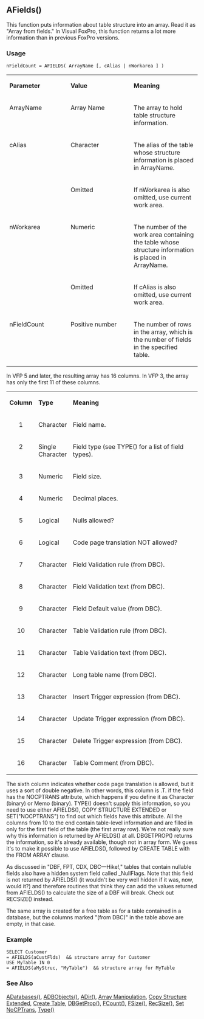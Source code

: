 ## AFields()

This function puts information about table structure into an array. Read it as "Array from fields." In Visual FoxPro, this function returns a lot more information than in previous FoxPro versions.

### Usage

```foxpro
nFieldCount = AFIELDS( ArrayName [, cAlias | nWorkarea ] )
```
<table>
<tr>
  <td width="32%" valign="top">
  <p><b>Parameter</b></p>
  </td>
  <td width=23% valign=top>
  <p><b>Value</b></p>
  </td>
  <td width=45% valign=top>
  <p><b>Meaning</b></p>
  </td>
 </tr>
<tr>
  <td width="32%" valign="top">
  <p>ArrayName</p>
  </td>
  <td width=23% valign=top>
  <p>Array Name</p>
  </td>
  <td width=45% valign=top>
  <p>The array to hold table structure information.</p>
  </td>
 </tr>
<tr>
  <td width=32% rowspan=2 valign=top>
  <p>cAlias</p>
  </td>
  <td width=23% valign=top>
  <p>Character</p>
  </td>
  <td width=45% valign=top>
  <p>The alias of the table whose structure information is placed in ArrayName.</p>
  </td>
 </tr>
<tr>
  <td width=33% valign=top>
  <p>Omitted </p>
  </td>
  <td width=67% valign=top>
  <p>If nWorkarea is also omitted, use current work area.</p>
  </td>
 </tr>
<tr>
  <td width=32% rowspan=2 valign=top>
  <p>nWorkarea</p>
  </td>
  <td width=23% valign=top>
  <p>Numeric</p>
  </td>
  <td width=45% valign=top>
  <p>The number of the work area containing the table whose structure information is placed in ArrayName.</p>
  </td>
 </tr>
<tr>
  <td width=33% valign=top>
  <p>Omitted</p>
  </td>
  <td width=67% valign=top>
  <p>If cAlias is also omitted, use current work area.</p>
  </td>
 </tr>
<tr>
  <td width="32%" valign="top">
  <p>nFieldCount</p>
  </td>
  <td width=23% valign=top>
  <p>Positive number</p>
  </td>
  <td width=45% valign=top>
  <p>The number of rows in the array, which is the number of fields in the specified table.</p>
  </td>
 </tr>
</table>

In VFP 5 and later, the resulting array has 16 columns. In VFP 3, the array has only the first 11 of these columns.

<table>
<tr>
  <td width="14%" valign="top">
  <p><b>Column</b></p>
  </td>
  <td width=18% valign=top>
  <p><b>Type</b></p>
  </td>
  <td width=68% valign=top>
  <p><b>Meaning</b></p>
  </td>
 </tr>
<tr>
  <td width="14%" valign="top">
  <p align=center>1</p>
  </td>
  <td width=18% valign=top>
  <p>Character</p>
  </td>
  <td width=68% valign=top>
  <p>Field name.</p>
  </td>
 </tr>
<tr>
  <td width="14%" valign="top">
  <p align=center>2</p>
  </td>
  <td width=18% valign=top>
  <p>Single Character</p>
  </td>
  <td width=68% valign=top>
  <p>Field type (see TYPE() for a list of field types).</p>
  </td>
 </tr>
<tr>
  <td width="14%" valign="top">
  <p align=center>3</p>
  </td>
  <td width=18% valign=top>
  <p>Numeric</p>
  </td>
  <td width=68% valign=top>
  <p>Field size.</p>
  </td>
 </tr>
<tr>
  <td width="14%" valign="top">
  <p align=center>4</p>
  </td>
  <td width=18% valign=top>
  <p>Numeric</p>
  </td>
  <td width=68% valign=top>
  <p>Decimal places.</p>
  </td>
 </tr>
<tr>
  <td width="14%" valign="top">
  <p align=center>5</p>
  </td>
  <td width=18% valign=top>
  <p>Logical</p>
  </td>
  <td width=68% valign=top>
  <p>Nulls allowed?</p>
  </td>
 </tr>
<tr>
  <td width="14%" valign="top">
  <p align=center>6</p>
  </td>
  <td width=18% valign=top>
  <p>Logical</p>
  </td>
  <td width=68% valign=top>
  <p>Code page translation NOT allowed?</p>
  </td>
 </tr>
<tr>
  <td width="14%" valign="top">
  <p align=center>7</p>
  </td>
  <td width=18% valign=top>
  <p>Character</p>
  </td>
  <td width=68% valign=top>
  <p>Field Validation rule (from DBC).</p>
  </td>
 </tr>
<tr>
  <td width="14%" valign="top">
  <p align=center>8</p>
  </td>
  <td width=18% valign=top>
  <p>Character</p>
  </td>
  <td width=68% valign=top>
  <p>Field Validation text (from DBC).</p>
  </td>
 </tr>
<tr>
  <td width="14%" valign="top">
  <p align=center>9</p>
  </td>
  <td width=18% valign=top>
  <p>Character</p>
  </td>
  <td width=68% valign=top>
  <p>Field Default value (from DBC).</p>
  </td>
 </tr>
<tr>
  <td width="14%" valign="top">
  <p align=center>10</p>
  </td>
  <td width=18% valign=top>
  <p>Character</p>
  </td>
  <td width=68% valign=top>
  <p>Table Validation rule (from DBC).</p>
  </td>
 </tr>
<tr>
  <td width="14%" valign="top">
  <p align=center>11</p>
  </td>
  <td width=18% valign=top>
  <p>Character</p>
  </td>
  <td width=68% valign=top>
  <p>Table Validation text (from DBC).</p>
  </td>
 </tr>
<tr>
  <td width="14%" valign="top">
  <p align=center>12</p>
  </td>
  <td width=18% valign=top>
  <p>Character</p>
  </td>
  <td width=68% valign=top>
  <p>Long table name (from DBC).</p>
  </td>
 </tr>
<tr>
  <td width="14%" valign="top">
  <p align=center>13</p>
  </td>
  <td width=18% valign=top>
  <p>Character</p>
  </td>
  <td width=68% valign=top>
  <p>Insert Trigger expression (from DBC).</p>
  </td>
 </tr>
<tr>
  <td width="14%" valign="top">
  <p align=center>14</p>
  </td>
  <td width=18% valign=top>
  <p>Character</p>
  </td>
  <td width=68% valign=top>
  <p>Update Trigger expression (from DBC).</p>
  </td>
 </tr>
<tr>
  <td width="14%" valign="top">
  <p align=center>15</p>
  </td>
  <td width=18% valign=top>
  <p>Character</p>
  </td>
  <td width=68% valign=top>
  <p>Delete Trigger expression (from DBC).</p>
  </td>
 </tr>
<tr>
  <td width="14%" valign="top">
  <p align=center>16</p>
  </td>
  <td width=18% valign=top>
  <p>Character</p>
  </td>
  <td width=68% valign=top>
  <p>Table Comment (from DBC).</p>
  </td>
 </tr>
</table>

The sixth column indicates whether code page translation is allowed, but it uses a sort of double negative. In other words, this column is .T. if the field has the NOCPTRANS attribute, which happens if you define it as Character (binary) or Memo (binary). TYPE() doesn't supply this information, so you need to use either AFIELDS(), COPY STRUCTURE EXTENDED or SET("NOCPTRANS") to find out which fields have this attribute. All the columns from 10 to the end contain table-level information and are filled in only for the first field of the table (the first array row). We're not really sure why this information is returned by AFIELDS() at all. DBGETPROP() returns the information, so it's already available, though not in array form. We guess it's to make it possible to use AFIELDS(), followed by CREATE TABLE with the FROM ARRAY clause.

As discussed in "DBF, FPT, CDX, DBC&mdash;Hike!," tables that contain nullable fields also have a hidden system field called _NullFlags. Note that this field is not returned by AFIELDS() (it wouldn't be very well hidden if it was, now, would it?) and therefore routines that think they can add the values returned from AFIELDS() to calculate the size of a DBF will break. Check out RECSIZE() instead.

The same array is created for a free table as for a table contained in a database, but the columns marked "(from DBC)" in the table above are empty, in that case.

### Example

```foxpro
SELECT Customer
= AFIELDS(aCustFlds)  && structure array for Customer
USE MyTable IN 0
= AFIELDS(aMyStruc, "MyTable")  && structure array for MyTable
```
### See Also

[ADatabases()](s4g666.md), [ADBObjects()](s4g284.md), [ADir()](s4g212.md), [Array Manipulation](s4g282.md), [Copy Structure Extended](s4g067.md), [Create Table](s4g071.md), [DBGetProp()](s4g350.md), [FCount()](s4g076.md), [FSize()](s4g076.md), [RecSize()](s4g082.md), [Set NoCPTrans](s4g068.md), [Type()](s4g027.md)